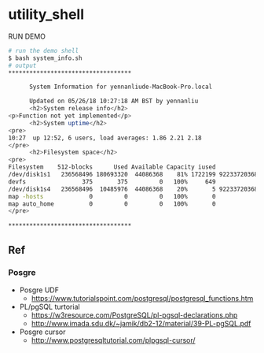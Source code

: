 # utility_shell



RUN DEMO 
```bash
# run the demo shell
$ bash system_info.sh
# output 
***********************************

      System Information for yennanliude-MacBook-Pro.local

      Updated on 05/26/18 10:27:18 AM BST by yennanliu
      <h2>System release info</h2>
<p>Function not yet implemented</p>
      <h2>System uptime</h2>
<pre>
10:27  up 12:52, 6 users, load averages: 1.86 2.21 2.18
</pre>
      <h2>Filesystem space</h2>
<pre>
Filesystem    512-blocks      Used Available Capacity iused               ifree %iused  Mounted on
/dev/disk1s1   236568496 180693320  44086368    81% 1722199 9223372036853053608    0%   /
devfs                375       375         0   100%     649                   0  100%   /dev
/dev/disk1s4   236568496  10485976  44086368    20%       5 9223372036854775802    0%   /private/var/vm
map -hosts             0         0         0   100%       0                   0  100%   /net
map auto_home          0         0         0   100%       0                   0  100%   /home
</pre>
      
***********************************


```



## Ref 


### Posgre
* Posgre UDF 
	* https://www.tutorialspoint.com/postgresql/postgresql_functions.htm
* PL/pgSQL turtorial 
	* https://w3resource.com/PostgreSQL/pl-pgsql-declarations.php
	* http://www.imada.sdu.dk/~jamik/db2-12/material/39-PL-pgSQL.pdf
* Posgre cursor 
	* http://www.postgresqltutorial.com/plpgsql-cursor/


